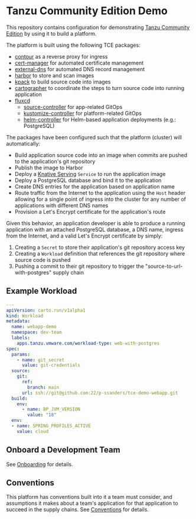 #   Tanzu Community Edition Demo

This repository contains configuration for demonstrating [Tanzu Community Edition](https://tanzucommunityedition.io/) by using it to build a platform.

The platform is built using the following TCE packages:
-   [contour](https://projectcontour.io/) as a reverse proxy for ingress
-   [cert-manager](https://cert-manager.io/) for automated certificate management
-   [external-dns](https://github.com/kubernetes-sigs/external-dns/blob/master/README.md) for automated DNS record management
-   [harbor](https://goharbor.io/) to store and scan images
-   [kpack](https://github.com/pivotal/kpack) to build source code into images
-   [cartographer](https://cartographer.sh/) to coordinate the steps to turn source code into running application
-   [fluxcd](https://fluxcd.io/)
    -   [source-controller](https://github.com/fluxcd/source-controller/) for app-related GitOps
    -   [kustomize-controller](https://github.com/fluxcd/kustomize-controller/) for platform-related GitOps
    -   [helm-controller](https://github.com/fluxcd/helm-controller/) for Helm-based application deployments (e.g.: PostgreSQL)

The packages have been configured such that the platform (cluster) will automatically:
-   Build application source code into an image when commits are pushed to the application's git repository
-   Publish the image to Harbor
-   Deploy a [Knative Serving](https://knative.dev/docs/serving/) `Service` to run the application image
-   Deploy a PostgreSQL database and bind it to the application
-   Create DNS entries for the application based on application name
-   Route traffic from the Internet to the application using the `Host` header allowing for a single point of ingress into the cluster for any number of applications with different DNS names
-   Provision a Let's Encrypt certificate for the application's route

Given this behavior, an application developer is able to produce a running application with an attached PostgreSQL database, a DNS name, ingress from the Internet, and a valid Let's Encrypt certificate by simply:
1.  Creating a `Secret` to store their application's git repository access key
1.  Creating a `Workload` definition that references the git repository where source code is pushed
1.  Pushing a commit to their git repository to trigger the "source-to-url-with-postgres" supply chain

##  Example Workload

```yaml
---
apiVersion: carto.run/v1alpha1
kind: Workload
metadata:
  name: webapp-demo
  namespace: dev-team
  labels:
    apps.tanzu.vmware.com/workload-type: web-with-postgres
spec:
  params:
    - name: git_secret
      value: git-credentials
  source:
    git:
      ref:
        branch: main
      url: ssh://git@github.com:22/p-ssanders/tce-demo-webapp.git
  build:
    env:
      - name: BP_JVM_VERSION
        value: "18"
  env:
  - name: SPRING_PROFILES_ACTIVE
    value: cloud
```

##  Onboard a Development Team

See [Onboarding](tce/onboarding/README.md) for details.

##  Conventions

This platform has conventions built into it a team must consider, and assumptions it makes about a team's application for that application to succeed in the supply chains. See [Conventions](CONVENTIONS.md) for details.